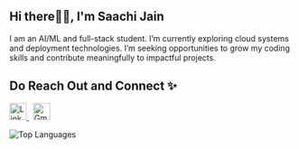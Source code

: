 <h2 align="left">Hi there👋🏻, I'm Saachi Jain</h2>

I am an AI/ML and full-stack student. I’m currently exploring cloud systems and deployment technologies. I’m seeking opportunities to grow my coding skills and contribute meaningfully to impactful projects.

<h2>Do Reach Out and Connect ✨</h2>

<p align="left">
  <a href="https://www.linkedin.com/in/saachijain1911/" target="_blank">
    <img src="https://cdn.jsdelivr.net/gh/devicons/devicon/icons/linkedin/linkedin-original.svg" width="30" height="30" alt="LinkedIn"/>
  </a>
  &nbsp;
  <a href="mailto:jainsaachi1911@gmail.com">
    <img src="https://upload.wikimedia.org/wikipedia/commons/4/4e/Gmail_Icon.png" width="30" height="30" alt="Gmail"/>
  </a>
</p>
<p align="left">
  <img src="https://github-readme-stats.vercel.app/api/top-langs/?username=jainsaachi1911&layout=compact&theme=radical" alt="Top Languages" />
</p>


